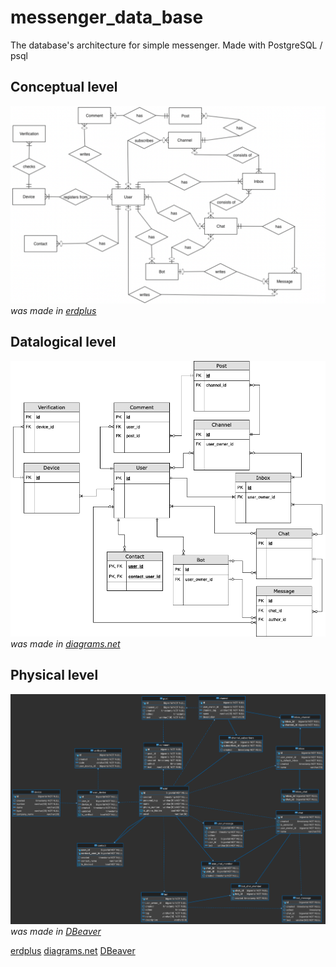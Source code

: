 # messenger_data_base
The database's architecture for simple messenger. Made with PostgreSQL / psql

## Conceptual level
![](https://github.com/IlyaLoladze/messenger_data_base/blob/main/ERD/Conceptual%20level.png)
*was made in <a href="https://erdplus.com" target="_blank">erdplus</a>*

## Datalogical level
![](https://github.com/IlyaLoladze/messenger_data_base/blob/main/ERD/Datalogical%20level.png)
*was made in <a href="https://www.diagrams.net/blog/move-diagrams-net" target="_blank">diagrams.net</a>*

## Physical level
![](https://github.com/IlyaLoladze/messenger_data_base/blob/main/ERD/Physical%20level.png)
*was made in <a href="https://dbeaver.io" target="_blank">DBeaver</a>*

<a href="https://erdplus.com" target="_blank">erdplus</a>
<a href="https://www.diagrams.net/blog/move-diagrams-net" target="_blank">diagrams.net</a>
<a href="https://dbeaver.io" target="_blank">DBeaver</a>


